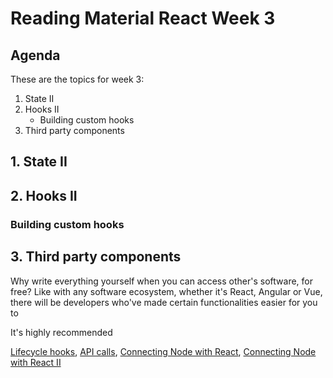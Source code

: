 # Reading Material React Week 3

## Agenda

These are the topics for week 3:

1. State II
2. Hooks II
   - Building custom hooks
3. Third party components

## 1. State II

## 2. Hooks II

### Building custom hooks

## 3. Third party components

Why write everything yourself when you can access other's software, for free? Like with any software ecosystem, whether it's React, Angular or Vue, there will be developers who've made certain functionalities easier for you to

It's highly recommended

[Lifecycle hooks](https://blog.pusher.com/beginners-guide-react-component-lifecycle/), [API calls](https://blog.hellojs.org/fetching-api-data-with-react-js-460fe8bbf8f2), [Connecting Node with React](https://medium.freecodecamp.org/how-to-make-create-react-app-work-with-a-node-backend-api-7c5c48acb1b0), [Connecting Node with React II](https://hackernoon.com/how-to-combine-a-nodejs-back-end-with-a-reactjs-front-end-app-ea9b24715032)
